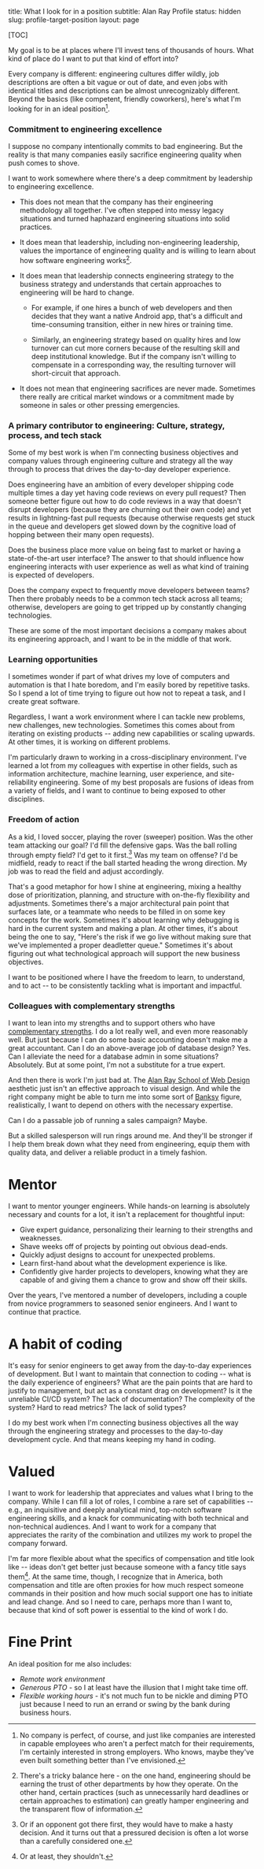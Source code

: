 title: What I look for in a position
subtitle: Alan Ray Profile
status: hidden
slug: profile-target-position
layout: page

[TOC]

My goal is to be at places where I'll invest tens of thousands of hours. What kind of place do I want to put that kind of effort into?

Every company is different: engineering cultures differ wildly, job descriptions are often a bit vague or out of date, and even jobs with identical titles and descriptions can be almost unrecognizably different. Beyond the basics (like competent, friendly coworkers), here's what I'm looking for in an ideal position[^position].

[^position]: No company is perfect, of course, and just like companies are interested in capable employees who aren't a perfect match for their requirements, I'm certainly interested in strong employers. Who knows, maybe they've even built something better than I've envisioned.

### Commitment to engineering excellence

I suppose no company intentionally commits to bad engineering. But the reality is that many companies easily sacrifice engineering quality when push comes to shove.

I want to work somewhere where there's a deep commitment by leadership to engineering excellence.

* This does not mean that the company has their engineering methodology all together. I've often stepped into messy legacy situations and turned haphazard engineering situations into solid practices.

* It does mean that leadership, including non-engineering leadership, values the importance of engineering quality and is willing to learn about how software engineering works[^tricky].

[^tricky]: There's a tricky balance here - on the one hand, engineering should be earning the trust of other departments by how they operate. On the other hand, certain practices (such as unnecessarily hard deadlines or certain approaches to estimation) can greatly hamper engineering and the transparent flow of information.

* It does mean that leadership connects engineering strategy to the business strategy and understands that certain approaches to engineering will be hard to change.
    * For example, if one hires a bunch of web developers and then decides that they want a native Android app, that's a difficult and time-consuming transition, either in new hires or training time.

    * Similarly, an engineering strategy based on quality hires and low turnover can cut more corners because of the resulting skill and deep institutional knowledge. But if the company isn't willing to compensate in a corresponding way, the resulting turnover will short-circuit that approach.

* It does not mean that engineering sacrifices are never made. Sometimes there really are critical market windows or a commitment made by someone in sales or other pressing emergencies.

### A primary contributor to engineering: Culture, strategy, process, and tech stack

Some of my best work is when I'm connecting business objectives and company values through engineering culture and strategy all the way through to process that drives the day-to-day developer experience.

Does engineering have an ambition of every developer shipping code multiple times a day yet having code reviews on every pull request? Then someone better figure out how to do code reviews in a way that doesn't disrupt developers (because they are churning out their own code) and yet results in lightning-fast pull requests (because otherwise requests get stuck in the queue and developers get slowed down by the cognitive load of hopping between their many open requests).

Does the business place more value on being fast to market or having a state-of-the-art user interface? The answer to that should influence how engineering interacts with user experience as well as what kind of training is expected of developers.

Does the company expect to frequently move developers between teams? Then there probably needs to be a common tech stack across all teams; otherwise, developers are going to get tripped up by constantly changing technologies.

These are some of the most important decisions a company makes about its engineering approach, and I want to be in the middle of that work.

### Learning opportunities

I sometimes wonder if part of what drives my love of computers and automation is that I hate boredom, and I'm easily bored by repetitive tasks. So I spend a lot of time trying to figure out how not to repeat a task, and I create great software.

Regardless, I want a work environment where I can tackle new problems, new challenges, new technologies. Sometimes this comes about from iterating on existing products -- adding new capabilities or scaling upwards. At other times, it is working on different problems.

I'm particularly drawn to working in a cross-disciplinary environment. I've learned a lot from my colleagues with expertise in other fields, such as information architecture, machine learning, user experience, and site-reliability engineering. Some of my best proposals are fusions of ideas from a variety of fields, and I want to continue to being exposed to other disciplines.

### Freedom of action

As a kid, I loved soccer, playing the rover (sweeper) position. Was the other team attacking our goal? I'd fill the defensive gaps. Was the ball rolling through empty field? I'd get to it first.[^first] Was my team on offense? I'd be midfield, ready to react if the ball started heading the wrong direction. My job was to read the field and adjust accordingly.

[^first]: Or if an opponent got there first, they would have to make a hasty decision. And it turns out that a pressured decision is often a lot worse than a carefully considered one.

That's a good metaphor for how I shine at engineering, mixing a healthy dose of prioritization, planning, and structure with on-the-fly flexibility and adjustments. Sometimes there's a major architectural pain point that surfaces late, or a teammate who needs to be filled in on some key concepts for the work. Sometimes it's about learning why debugging is hard in the current system and making a plan. At other times, it's about being the one to say, "Here's the risk if we go live without making sure that we've implemented a proper deadletter queue." Sometimes it's about figuring out what technological approach will support the new business objectives.

I want to be positioned where I have the freedom to learn, to understand, and to act -- to be consistently tackling what is important and impactful.

### Colleagues with complementary strengths

I want to lean into my strengths and to support others who have [complementary strengths](./profile-best-environment.md).
 I do a lot really well, and even more reasonably well. But just because I can do some basic accounting doesn't make me a great accountant. Can I do an above-average job of database design? Yes. Can I alleviate the need for a database admin in some situations? Absolutely. But at some point, I'm not a substitute for a true expert.

 And then there is work I'm just bad at. The [Alan Ray School of Web Design](./unlinked.md) aesthetic just isn't an effective approach to visual design. And while the right company might be able to turn me into some sort of [Banksy](https://en.wikipedia.org/wiki/Banksy) figure, realistically, I want to depend on others with the necessary expertise.

 Can I do a passable job of running a sales campaign? Maybe.

But a skilled salesperson will run rings around me. And they'll be stronger if I help them break down what they need from engineering, equip them with quality data, and deliver a reliable product in a timely fashion.

# Mentor

I want to mentor younger engineers. While hands-on learning is absolutely necessary and counts for a lot, it isn't a replacement for thoughtful input:

* Give expert guidance, personalizing their learning to their strengths and weaknesses.
* Shave weeks off of projects by pointing out obvious dead-ends.
* Quickly adjust designs to account for unexpected problems.
* Learn first-hand about what the development experience is like.
* Confidently give harder projects to developers, knowing what they are capable of and giving them a chance to grow and show off their skills.

Over the years, I've mentored a number of developers, including a couple from novice programmers to seasoned senior engineers. And I want to continue that practice.

# A habit of coding

It's easy for senior engineers to get away from the day-to-day experiences of development. But I want to maintain that connection to coding -- what is the daily experience of engineers? What are the pain points that are hard to justify to management, but act as a constant drag on development? Is it the unreliable CI/CD system? The lack of documentation? The complexity of the system? Hard to read metrics? The lack of solid types?

I do my best work when I'm connecting business objectives all the way through the engineering strategy and processes to the day-to-day development cycle. And that means keeping my hand in coding.

# Valued

I want to work for leadership that appreciates and values what I bring to the company. While I can fill a lot of roles, I combine a rare set of capabilities -- e.g., an inquisitive and deeply analytical mind, top-notch software engineering skills, and a knack for communicating with both technical and non-technical audiences. And I want to work for a company that appreciates the rarity of the combination and utilizes my work to propel the company forward.

I'm far more flexible about what the specifics of compensation and title look like -- ideas don't get better just because someone with a fancy title says them[^title]. At the same time, though, I recognize that in America, both compensation and title are often proxies for how much respect someone commands in their position and how much social support one has to initiate and lead change. And so I need to care, perhaps more than I want to, because that kind of soft power is essential to the kind of work I do.

[^title]: Or at least, they shouldn't.

# Fine Print

An ideal position for me also includes:

* _Remote work environment_
* _Generous PTO_ - so I at least have the illusion that I might take time off.
* _Flexible working hours_ - it's not much fun to be nickle and diming PTO just because I need to run an errand or swing by the bank during business hours.


